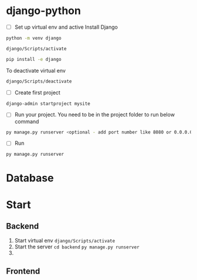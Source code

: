 # django-python

- [ ] Set up virtual env and active
Install Django


``` bash
python -m venv django

django/Scripts/activate

pip install -e django
```

To deactivate virtual env

```bash
django/Scripts/deactivate
```

- [ ] Create first project

```bash
django-admin startproject mysite
```

- [ ] Run your project. You need to be in the project folder to run below command

```bash
py manage.py runserver <optional - add port number like 8080 or 0.0.0.0:8080>
```

- [ ] Run 

```bash
py manage.py runserver
```

# Database

# Start

## Backend

1. Start virtual env
    `django/Scripts/activate`
2. Start the server
    `cd backend`
    `py manage.py runserver`
3. 


## Frontend
